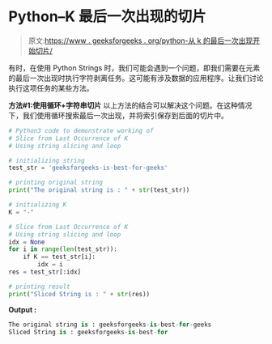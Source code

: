 # Python–K 最后一次出现的切片

> 原文:[https://www . geeksforgeeks . org/python-从 k 的最后一次出现开始切片/](https://www.geeksforgeeks.org/python-slice-from-last-occurrence-of-k/)

有时，在使用 Python Strings 时，我们可能会遇到一个问题，即我们需要在元素的最后一次出现时执行字符剥离任务。这可能有涉及数据的应用程序。让我们讨论执行这项任务的某些方法。

**方法#1:使用循环+字符串切片**
以上方法的结合可以解决这个问题。在这种情况下，我们使用循环搜索最后一次出现，并将索引保存到后面的切片中。

```py
# Python3 code to demonstrate working of 
# Slice from Last Occurrence of K
# Using string slicing and loop

# initializing string
test_str = 'geeksforgeeks-is-best-for-geeks'

# printing original string
print("The original string is : " + str(test_str))

# initializing K 
K = "-"

# Slice from Last Occurrence of K
# Using string slicing and loop
idx = None
for i in range(len(test_str)):
    if K == test_str[i]:
        idx = i
res = test_str[:idx]

# printing result 
print("Sliced String is : " + str(res)) 
```

**Output :**

```py
The original string is : geeksforgeeks-is-best-for-geeks
Sliced String is : geeksforgeeks-is-best-for

```
